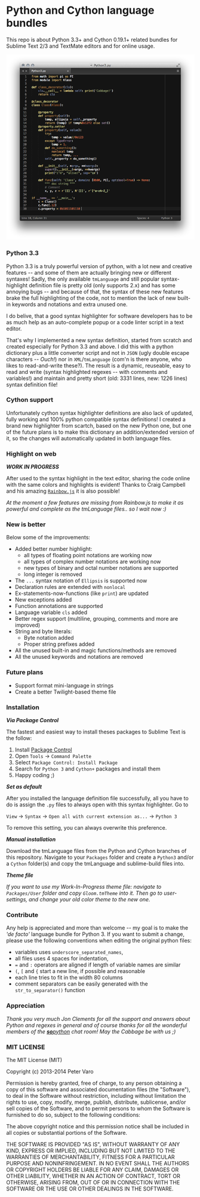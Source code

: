 # Python and Cython language bundles

This repo is about Python 3.3+ and Cython 0.19.1+ related bundles for Sublime
Text 2/3 and TextMate editors and for online usage.

![Preview](preview.png)

### Python 3.3

Python 3.3 is a truly powerful version of python, with a lot new and creative
features -- and some of them are actually bringing new or different syntaxes!
Sadly, the only available `tmLanguage` and still popular syntax-highlight
definition file is pretty old (only supports 2.x) and has some annoying bugs --
and because of that, the syntax of these new features brake the full highlighting
of the code, not to mention the lack of new built-in keywords and notations and
extra unused one.

I do belive, that a good syntax highlighter for software developers has to be as
much help as an auto-complete popup or a code linter script in a text editor.

That's why I implemented a new syntax definition, started from scratch and
created especially for Python 3.3 and above. I did this with a python
dictionary plus a little converter script and not in `JSON` (ugly double escape
characters -- *Ouch!*) nor in `XML`/`tmLanguage` (com'n is there anyone, who
likes to read-and-write these?). The result is a dynamic, reuseable, easy to read
and write (syntax highlighted regexes -- with comments and variables!) and
maintain and pretty short (old: 3331 lines, new: 1226 lines) syntax definition file!

### Cython support

Unfortunately cython syntax highlighter definitions are also lack of updated,
fully working and 100% python compatible syntax definitions! I created a brand
new highlighter from scartch, based on the new Python one, but one of the future
plans is to make this dictionary an addition/extended version of it, so the
changes will automatically updated in both language files.

### Highlight on web

***WORK IN PROGRESS***

After used to the syntax highlight in the text editor, sharing the code online
with the same colors and highlights is evident! Thanks to Craig Campbell and his
amazing [`Rainbow.js`](http://craig.is/making/rainbows/) it is also possible!

*At the moment a few features are missing from Rainbow.js to make it as powerful
and complete as the tmLanguage files.. so I wait now :)*

### New is better

Below some of the improvements:

- Added better number highlight:
	- all types of floating point notations are working now
	- all types of complex number notations are working now
	- new types of binary and octal number notations are supported
	- long integer is removed
- The `...` syntax notation of `Ellipsis` is supported now
- Declaration rules are extended with `nonlocal`
- Ex-statements-now-functions (like `print`) are updated
- New exceptions added
- Function annotations are supported
- Language variable `cls` added
- Better regex support (multiline, grouping, comments and more are improved)
- String and byte literals:
	- Byte notation added
	- Proper string prefixes added
- All the unused built-in and magic functions/methods are removed
- All the unused keywords and notations are removed

### Future plans

- Support format mini-language in strings
- Create a better Twilight-based theme file

### Installation

***Via Package Control***

The fastest and easiest way to install theses packages to Sublime Text is the
follow:

1. Install [Package Control](https://sublime.wbond.net/installation)
2. Open `Tools` → `Command Palette`
3. Select `Package Control: Install Package`
4. Search for `Python 3` and `Cython+` packages and install them
5. Happy coding ;)

***Set as default***

After you installed the language definition file successfully, all you have to do is
assign the `.py` files to always open with this syntax highlighter. Go to

`View` → `Syntax` → `Open all with current extension as...` → `Python 3`

To remove this setting, you can always overwrite this preference.

***Manual installation***

Download the tmLanguage files from the Python and Cython branches of this repository.
Navigate to your `Packages` folder and create a `Python3` and/or a `Cython` folder(s)
and copy the tmLanguage and sublime-build files into.

***Theme file***

*If you want to use my Work-In-Progress theme file: navigate to `Packages/User`
folder and copy `Gloom.tmTheme` into it. Then go to user-settings, and change
your old color theme to the new one.*

### Contribute

Any help is appreciated and more than welcome -- my goal is to make the
*'de facto'* language bundle for Python 3. If you want to submit a change,
please use the following conventions when editing the original python files:

- variables uses `underscore_separated_names`,
- all files uses 4 spaces for indentation,
- `=` and `:` operators are aligned if length of variable names are similar
- `(`, `[` and `{` start a new line, if possible and reasonable
- each line tries to fit in the width 80 columns
- comment separators can be easily generated with the `str_to_separator()`
function

### Appreciation

*Thank you very much Jon Clements for all the support and answers about Python
and regexes in general and of course thanks for all the wonderful members of the [**so**python](http://www.sopython.com) chat room! May the Cabbage be with us ;)*

### MIT LICENSE

The MIT License (MIT)

Copyright (c) 2013-2014 Peter Varo

Permission is hereby granted, free of charge, to any person obtaining a copy of
this software and associated documentation files (the "Software"), to deal in
the Software without restriction, including without limitation the rights to
use, copy, modify, merge, publish, distribute, sublicense, and/or sell copies of
the Software, and to permit persons to whom the Software is furnished to do so,
subject to the following conditions:

The above copyright notice and this permission notice shall be included in all
copies or substantial portions of the Software.

THE SOFTWARE IS PROVIDED "AS IS", WITHOUT WARRANTY OF ANY KIND, EXPRESS OR
IMPLIED, INCLUDING BUT NOT LIMITED TO THE WARRANTIES OF MERCHANTABILITY, FITNESS
FOR A PARTICULAR PURPOSE AND NONINFRINGEMENT. IN NO EVENT SHALL THE AUTHORS OR
COPYRIGHT HOLDERS BE LIABLE FOR ANY CLAIM, DAMAGES OR OTHER LIABILITY, WHETHER
IN AN ACTION OF CONTRACT, TORT OR OTHERWISE, ARISING FROM, OUT OF OR IN
CONNECTION WITH THE SOFTWARE OR THE USE OR OTHER DEALINGS IN THE SOFTWARE.